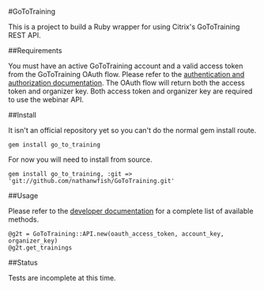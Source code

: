 #GoToTraining

This is a project to build a Ruby wrapper for using Citrix's GoToTraining REST API. 

##Requirements

You must have an active GoToTraining account and a valid access token from the GoToTraining OAuth flow. Please refer to the [authentication and authorization documentation](https://developer.citrixonline.com/page/authentication-and-authorization). The OAuth flow will return both the access token and organizer key. Both access token and organizer key are required to use the webinar API. 

##Install

It isn't an official repository yet so you can't do the normal gem install route.

	gem install go_to_training
	
For now you will need to install from source. 

	gem install go_to_training, :git => 'git://github.com/nathanwfish/GoToTraining.git'

##Usage

Please refer to the [developer documentation](https://developer.citrixonline.com/api-overview/gototraining-rest-api) for a complete list of available methods. 

	@g2t = GoToTraining::API.new(oauth_access_token, account_key, organizer_key) 
	@g2t.get_trainings

##Status

Tests are incomplete at this time. 
